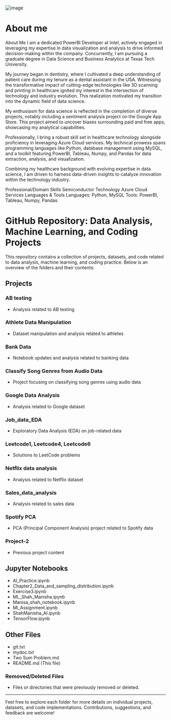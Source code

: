 ![image](https://github.com/manisa504/manisha/blob/main/project2/381268565_6551742671583497_2473380353664931826_n.jpg)
# About me
About Me
I am a dedicated PowerBI Developer at Intel, actively engaged in leveraging my expertise in data visualization and analysis to drive informed decision-making within the company. Concurrently, I am pursuing a graduate degree in Data Science and Business Analytics at Texas Tech University.

My journey began in dentistry, where I cultivated a deep understanding of patient care during my tenure as a dental assistant in the USA. Witnessing the transformative impact of cutting-edge technologies like 3D scanning and printing in healthcare ignited my interest in the intersection of technology and industry evolution. This realization motivated my transition into the dynamic field of data science.

My enthusiasm for data science is reflected in the completion of diverse projects, notably including a sentiment analysis project on the Google App Store. This project aimed to uncover biases surrounding paid and free apps, showcasing my analytical capabilities.

Professionally, I bring a robust skill set in healthcare technology alongside proficiency in leveraging Azure Cloud services. My technical prowess spans programming languages like Python, database management using MySQL, and a toolkit featuring PowerBI, Tableau, Numpy, and Pandas for data extraction, analysis, and visualization.

Combining my healthcare background with evolving expertise in data science, I am driven to harness data-driven insights to catalyze innovation within the technology industry.

Professional/Domain Skills
Semiconductor Technology
Azure Cloud Services
Languages & Tools
Languages: Python, MySQL
Tools: PowerBI, Tableau, Numpy, Pandas

# GitHub Repository: Data Analysis, Machine Learning, and Coding Projects

This repository contains a collection of projects, datasets, and code related to data analysis, machine learning, and coding practice. Below is an overview of the folders and their contents:

## Projects

### AB testing
- Analysis related to AB testing

### Athlete Data Manipulation
- Dataset manipulation and analysis related to athletes

### Bank Data
- Notebook updates and analysis related to banking data

### Classify Song Genres from Audio Data
- Project focusing on classifying song genres using audio data

### Google Data Analysis
- Analysis related to Google dataset

### Job_data_EDA
- Exploratory Data Analysis (EDA) on job-related data

### Leetcode1, Leetcode4, Leetcode6
- Solutions to LeetCode problems

### Netflix data analysis
- Analysis related to Netflix dataset

### Sales_data_analysis
- Analysis related to sales data

### Spotify PCA
- PCA (Principal Component Analysis) project related to Spotify data

### Project-2
- Previous project content

## Jupyter Notebooks

- AI_Practice.ipynb
- Chapter2_Data_and_sampling_distribution.ipynb
- Exercise3.ipynb
- ML_Shah_Manisha.ipynb
- Manisa_shah_notebook.ipynb
- Ml_Assignment.ipynb
- ShahManisha_AI.ipynb
- TensorFlow.ipynb

## Other Files

- git.txt
- mydoc.txt
- Two Sum Problem.md
- README.md (This file)

### Removed/Deleted Files
- Files or directories that were previously removed or deleted.

---

Feel free to explore each folder for more details on individual projects, datasets, and code implementations. Contributions, suggestions, and feedback are welcome!


